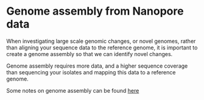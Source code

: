 # Genome assembly from Nanopore data

When investigating large scale genomic changes, or novel genomes, rather than aligning your sequence data to the reference genome, it is important to create a genome assembly so that we can identify novel changes.

Genome assembly requires more data, and a higher sequence coverage than sequencing your isolates and mapping this data to a reference genome.

Some notes on genome assembly can be found [here](https://star-protocols.cell.com/protocols/1799)


